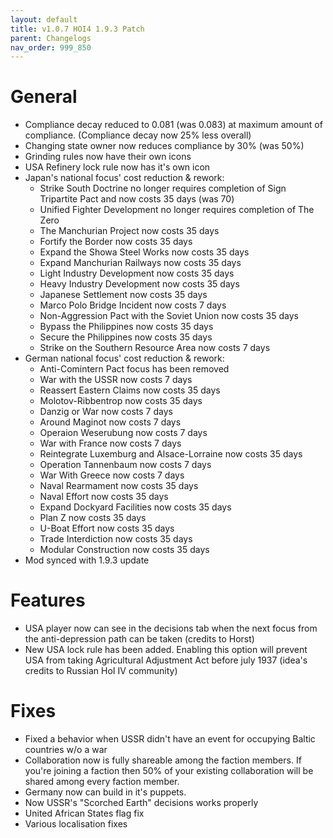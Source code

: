 ```yaml
---
layout: default
title: v1.0.7 HOI4 1.9.3 Patch
parent: Changelogs
nav_order: 999_850
---
```

# General
* Compliance decay reduced to 0.081 (was 0.083) at maximum amount of compliance. (Compliance decay now 25% less overall)
* Changing state owner now reduces compliance by 30% (was 50%)
* Grinding rules now have their own icons
* USA Refinery lock rule now has it's own icon
* Japan's national focus' cost reduction & rework:
    * Strike South Doctrine no longer requires completion of Sign Tripartite Pact and now costs 35 days (was 70)
    * Unified Fighter Development no longer requires completion of The Zero
    * The Manchurian Project now costs 35 days
    * Fortify the Border now costs 35 days
    * Expand the Showa Steel Works now costs 35 days
    * Expand Manchurian Railways now costs 35 days
    * Light Industry Development now costs 35 days
    * Heavy Industry Development now costs 35 days
    * Japanese Settlement now costs 35 days
    * Marco Polo Bridge Incident now costs 7 days
    * Non-Aggression Pact with the Soviet Union now costs 35 days
    * Bypass the Philippines now costs 35 days
    * Secure the Philippines now costs 35 days
    * Strike on the Southern Resource Area now costs 7 days
* German national focus' cost reduction & rework:
    * Anti-Comintern Pact focus has been removed
    * War with the USSR now costs 7 days
    * Reassert Eastern Claims now costs 35 days
    * Molotov-Ribbentrop now costs 35 days
    * Danzig or War now costs 7 days
    * Around Maginot now costs 7 days
    * Operaion Weserubung now costs 7 days
    * War with France now costs 7 days
    * Reintegrate Luxemburg and Alsace-Lorraine now costs 35 days
    * Operation Tannenbaum now costs 7 days
    * War With Greece now costs 7 days
    * Naval Rearmament now costs 35 days
    * Naval Effort now costs 35 days
    * Expand Dockyard Facilities now costs 35 days
    * Plan Z now costs 35 days
    * U-Boat Effort now costs 35 days
    * Trade Interdiction now costs 35 days
    * Modular Construction now costs 35 days
* Mod synced with 1.9.3 update

# Features
* USA player now can see in the decisions tab when the next focus from the anti-depression path can be taken (credits to Horst)
* New USA lock rule has been added. Enabling this option will prevent USA from taking Agricultural Adjustment Act before july 1937 (idea's credits to Russian HoI IV community)

# Fixes
* Fixed a behavior when USSR didn't have an event for occupying Baltic countries w/o a war
* Collaboration now is fully shareable among the faction members. If you're joining a faction then 50% of your existing collaboration will be shared among every faction member.
* Germany now can build in it's puppets.
* Now USSR's "Scorched Earth" decisions works properly
* United African States flag fix
* Various localisation fixes

